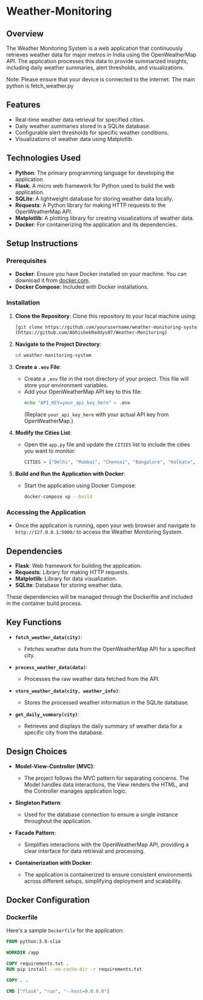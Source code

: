 # Weather-Monitoring

## Overview
The Weather Monitoring System is a web application that continuously retrieves weather data for major metros in India using the OpenWeatherMap API. The application processes this data to provide summarized insights, including daily weather summaries, alert thresholds, and visualizations.

Note: Please ensure that your device is connected to the internet. The main python is fetch_weather.py
## Features

- Real-time weather data retrieval for specified cities.
- Daily weather summaries stored in a SQLite database.
- Configurable alert thresholds for specific weather conditions.
- Visualizations of weather data using Matplotlib.

## Technologies Used

- **Python**: The primary programming language for developing the application.
- **Flask**: A micro web framework for Python used to build the web application.
- **SQLite**: A lightweight database for storing weather data locally.
- **Requests**: A Python library for making HTTP requests to the OpenWeatherMap API.
- **Matplotlib**: A plotting library for creating visualizations of weather data.
- **Docker**: For containerizing the application and its dependencies.

## Setup Instructions

### Prerequisites

- **Docker**: Ensure you have Docker installed on your machine. You can download it from [docker.com](https://www.docker.com/get-started).
- **Docker Compose**: Included with Docker installations.

### Installation

1. **Clone the Repository**: Clone this repository to your local machine using:
    ```bash
    [git clone https://github.com/yourusername/weather-monitoring-system.git]
    (https://github.com/AbhishekReddys07/Weather-Monitoring)
    ```


2. **Navigate to the Project Directory**:
    ```bash
    cd weather-monitoring-system
    ```

3. **Create a `.env` File**:
    - Create a `.env` file in the root directory of your project. This file will store your environment variables. 
    - Add your OpenWeatherMap API key to this file:
      ```bash
      echo "API_KEY=your_api_key_here" > .env
      ```
      (Replace `your_api_key_here` with your actual API key from OpenWeatherMap.)

4. **Modify the Cities List**:
    - Open the `app.py` file and update the `CITIES` list to include the cities you want to monitor:
      ```python
      CITIES = ["Delhi", "Mumbai", "Chennai", "Bangalore", "Kolkata", "Hyderabad"]
      ```

5. **Build and Run the Application with Docker**:
    - Start the application using Docker Compose:
      ```bash
      docker-compose up --build
      ```

### Accessing the Application

- Once the application is running, open your web browser and navigate to `http://127.0.0.1:5000/` to access the Weather Monitoring System.

## Dependencies

- **Flask**: Web framework for building the application.
- **Requests**: Library for making HTTP requests.
- **Matplotlib**: Library for data visualization.
- **SQLite**: Database for storing weather data.

These dependencies will be managed through the Dockerfile and included in the container build process.

## Key Functions

- **`fetch_weather_data(city)`**: 
  - Fetches weather data from the OpenWeatherMap API for a specified city.
  
- **`process_weather_data(data)`**: 
  - Processes the raw weather data fetched from the API.

- **`store_weather_data(city, weather_info)`**: 
  - Stores the processed weather information in the SQLite database.
  
- **`get_daily_summary(city)`**: 
  - Retrieves and displays the daily summary of weather data for a specific city from the database.

## Design Choices

- **Model-View-Controller (MVC)**: 
  - The project follows the MVC pattern for separating concerns. The Model handles data interactions, the View renders the HTML, and the Controller manages application logic.

- **Singleton Pattern**: 
  - Used for the database connection to ensure a single instance throughout the application.

- **Facade Pattern**: 
  - Simplifies interactions with the OpenWeatherMap API, providing a clear interface for data retrieval and processing.

- **Containerization with Docker**: 
  - The application is containerized to ensure consistent environments across different setups, simplifying deployment and scalability.

## Docker Configuration

### Dockerfile

Here's a sample `Dockerfile` for the application:

```dockerfile
FROM python:3.9-slim

WORKDIR /app

COPY requirements.txt .
RUN pip install --no-cache-dir -r requirements.txt

COPY . .

CMD ["flask", "run", "--host=0.0.0.0"]
